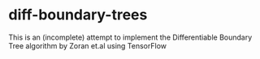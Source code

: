 # diff-boundary-trees
This is an (incomplete) attempt to implement the Differentiable Boundary Tree algorithm by Zoran et.al using TensorFlow
